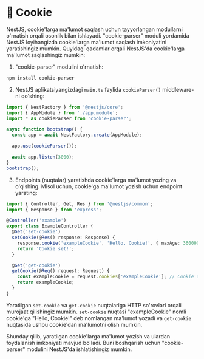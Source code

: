 # 📔 Cookie

NestJS, cookie'larga ma'lumot saqlash uchun tayyorlangan modullarni o'rnatish orqali osonlik bilan ishlayadi. "cookie-parser" moduli yordamida NestJS loyihangizda cookie'larga ma'lumot saqlash imkoniyatini yaratishingiz mumkin. Quyidagi qadamlar orqali NestJS'da cookie'larga ma'lumot saqlashingiz mumkin:

1. "cookie-parser" modulini o'rnatish:

```bash
npm install cookie-parser
```

2. NestJS aplikatsiyangizdagi `main.ts` faylida `cookieParser()` middleware-ni qo'shing:

```typescript
import { NestFactory } from '@nestjs/core';
import { AppModule } from './app.module';
import * as cookieParser from 'cookie-parser';

async function bootstrap() {
  const app = await NestFactory.create(AppModule);

  app.use(cookieParser());

  await app.listen(3000);
}
bootstrap();
```

3. Endpoints (nuqtalar) yaratishda cookie'larga ma'lumot yozing va o'qishing. Misol uchun, cookie'ga ma'lumot yozish uchun endpoint yarating:

```typescript
import { Controller, Get, Res } from '@nestjs/common';
import { Response } from 'express';

@Controller('example')
export class ExampleController {
  @Get('set-cookie')
  setCookie(@Res() response: Response) {
    response.cookie('exampleCookie', 'Hello, Cookie!', { maxAge: 3600000 }); // Cookie yozish
    return 'Cookie set!';
  }

  @Get('get-cookie')
  getCookie(@Req() request: Request) {
    const exampleCookie = request.cookies['exampleCookie']; // Cookie'dan ma'lumot olish
    return exampleCookie;
  }
}
```

Yaratilgan `set-cookie` va `get-cookie` nuqtalariga HTTP so'rovlari orqali murojaat qilishingiz mumkin. `set-cookie` nuqtasi "exampleCookie" nomli cookie'ga "Hello, Cookie!" deb nomlangan ma'lumot yozadi va `get-cookie` nuqtasida ushbu cookie'dan ma'lumotni olish mumkin.

Shunday qilib, yaratilgan cookie'larga ma'lumot yozish va ulardan foydalanish imkoniyati mavjud bo'ladi. Buni boshqarish uchun "cookie-parser" modulini NestJS'da ishlatishingiz mumkin.

